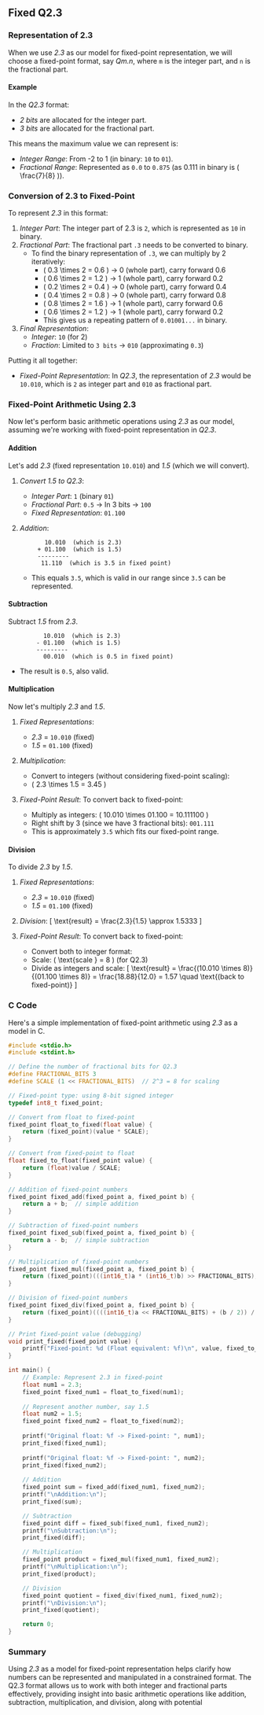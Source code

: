 ## Fixed Q2.3

### Representation of 2.3

When we use *2.3* as our model for fixed-point representation, we will choose a fixed-point format,
say *Qm.n*, where `m` is the integer part, and `n` is the fractional part.

#### Example

In the *Q2.3* format:
- *2 bits* are allocated for the integer part.
- *3 bits* are allocated for the fractional part.

This means the maximum value we can represent is:
- *Integer Range*: From -2 to 1 (in binary: `10` to `01`).
- *Fractional Range*: Represented as `0.0` to `0.875` (as 0.111 in binary is \( \frac{7}{8} \)).

### Conversion of 2.3 to Fixed-Point

To represent *2.3* in this format:
1. *Integer Part*: The integer part of 2.3 is `2`, which is represented as `10` in binary.
2. *Fractional Part*: The fractional part `.3` needs to be converted to binary.
   - To find the binary representation of `.3`, we can multiply by 2 iteratively:
     - \( 0.3 \times 2 = 0.6 \)  → 0 (whole part), carry forward 0.6
     - \( 0.6 \times 2 = 1.2 \)  → 1 (whole part), carry forward 0.2
     - \( 0.2 \times 2 = 0.4 \)  → 0 (whole part), carry forward 0.4
     - \( 0.4 \times 2 = 0.8 \)  → 0 (whole part), carry forward 0.8
     - \( 0.8 \times 2 = 1.6 \)  → 1 (whole part), carry forward 0.6
     - \( 0.6 \times 2 = 1.2 \)  → 1 (whole part), carry forward 0.2
     - This gives us a repeating pattern of `0.01001...` in binary.
3. *Final Representation*: 
   - *Integer*: `10` (for 2)
   - *Fraction*: Limited to `3 bits` → `010` (approximating `0.3`)

Putting it all together:
- *Fixed-Point Representation*: In *Q2.3*, the representation of *2.3* would be `10.010`, which is `2` as integer part and `010` as fractional part.

### Fixed-Point Arithmetic Using 2.3

Now let's perform basic arithmetic operations using *2.3* as our model,
assuming we're working with fixed-point representation in *Q2.3*.

#### Addition

Let's add *2.3* (fixed representation `10.010`) and *1.5* (which we will convert).

1. *Convert 1.5 to Q2.3*:
   - *Integer Part*: `1` (binary `01`)
   - *Fractional Part*: `0.5` → In 3 bits → `100`
   - *Fixed Representation*: `01.100`

2. *Addition*:
   ```
          10.010  (which is 2.3)
        + 01.100  (which is 1.5)
        ---------
         11.110  (which is 3.5 in fixed point)
   ```
   - This equals `3.5`, which is valid in our range since `3.5` can be represented.

#### Subtraction

Subtract *1.5* from *2.3*.

```
          10.010  (which is 2.3)
        - 01.100  (which is 1.5)
        ---------
          00.010  (which is 0.5 in fixed point)
```
- The result is `0.5`, also valid.

#### Multiplication

Now let's multiply *2.3* and *1.5*.

1. *Fixed Representations*:
   - *2.3* = `10.010` (fixed)
   - *1.5* = `01.100` (fixed)

2. *Multiplication*:
   - Convert to integers (without considering fixed-point scaling):
   - \( 2.3 \times 1.5 = 3.45 \)

3. *Fixed-Point Result*:
   To convert back to fixed-point:
   - Multiply as integers: \( 10.010 \times 01.100 = 10.111100 \)
   - Right shift by 3 (since we have 3 fractional bits): `001.111` 
   - This is approximately `3.5` which fits our fixed-point range.

#### Division

To divide *2.3* by *1.5*.

1. *Fixed Representations*:
   - *2.3* = `10.010` (fixed)
   - *1.5* = `01.100` (fixed)

2. *Division*:
   \[
   \text{result} = \frac{2.3}{1.5} \approx 1.5333
   \]

3. *Fixed-Point Result*:
   To convert back to fixed-point:
   - Convert both to integer format:
   - Scale: \( \text{scale } = 8 \) (for Q2.3)
   - Divide as integers and scale: 
   \[
   \text{result} = \frac{(10.010 \times 8)}{(01.100 \times 8)} = \frac{18.88}{12.0} = 1.57 \quad \text{(back to fixed-point)}
   \]

### C Code

Here's a simple implementation of fixed-point arithmetic using *2.3* as a model in C.

```c
#include <stdio.h>
#include <stdint.h>

// Define the number of fractional bits for Q2.3
#define FRACTIONAL_BITS 3
#define SCALE (1 << FRACTIONAL_BITS)  // 2^3 = 8 for scaling

// Fixed-point type: using 8-bit signed integer
typedef int8_t fixed_point;

// Convert from float to fixed-point
fixed_point float_to_fixed(float value) {
    return (fixed_point)(value * SCALE);
}

// Convert from fixed-point to float
float fixed_to_float(fixed_point value) {
    return (float)value / SCALE;
}

// Addition of fixed-point numbers
fixed_point fixed_add(fixed_point a, fixed_point b) {
    return a + b;  // simple addition
}

// Subtraction of fixed-point numbers
fixed_point fixed_sub(fixed_point a, fixed_point b) {
    return a - b;  // simple subtraction
}

// Multiplication of fixed-point numbers
fixed_point fixed_mul(fixed_point a, fixed_point b) {
    return (fixed_point)(((int16_t)a * (int16_t)b) >> FRACTIONAL_BITS); // Right shift to scale down
}

// Division of fixed-point numbers
fixed_point fixed_div(fixed_point a, fixed_point b) {
    return (fixed_point)((((int16_t)a << FRACTIONAL_BITS) + (b / 2)) / b); // Scale numerator for precision
}

// Print fixed-point value (debugging)
void print_fixed(fixed_point value) {
    printf("Fixed-point: %d (Float equivalent: %f)\n", value, fixed_to_float(value));
}

int main() {
    // Example: Represent 2.3 in fixed-point
    float num1 = 2.3;
    fixed_point fixed_num1 = float_to_fixed(num1);
    
    // Represent another number, say 1.5
    float num2 = 1.5;
    fixed_point fixed_num2 = float_to_fixed(num2);
    
    printf("Original float: %f -> Fixed-point: ", num1);
    print_fixed(fixed_num1);
    
    printf("Original float: %f -> Fixed-point: ", num2);
    print_fixed(fixed_num2);
    
    // Addition
    fixed_point sum = fixed_add(fixed_num1, fixed_num2);
    printf("\nAddition:\n");
    print_fixed(sum);

    // Subtraction
    fixed_point diff = fixed_sub(fixed_num1, fixed_num2);
    printf("\nSubtraction:\n");
    print_fixed(diff);

    // Multiplication
    fixed_point product = fixed_mul(fixed_num1, fixed_num2);
    printf("\nMultiplication:\n");
    print_fixed(product);

    // Division
    fixed_point quotient = fixed_div(fixed_num1, fixed_num2);
    printf("\nDivision:\n");
    print_fixed(quotient);

    return 0;
}
```

### Summary

Using *2.3* as a model for fixed-point representation helps clarify how numbers can be represented and manipulated in a constrained format. The Q2.3 format allows us to work with both integer and fractional parts effectively, providing insight into basic arithmetic operations like addition, subtraction, multiplication, and division, along with potential
